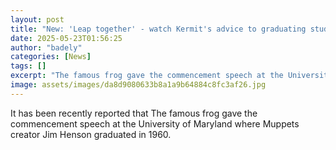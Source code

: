 ```yaml
---
layout: post
title: "New: 'Leap together' - watch Kermit's advice to graduating students"
date: 2025-05-23T01:56:25
author: "badely"
categories: [News]
tags: []
excerpt: "The famous frog gave the commencement speech at the University of Maryland where Muppets creator Jim Henson graduated in 1960."
image: assets/images/da8d9080633b8a1a9b64884c8fc3af26.jpg
---
```


It has been recently reported that The famous frog gave the commencement speech at the University of Maryland where Muppets creator Jim Henson graduated in 1960.


